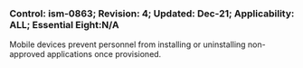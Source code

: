 ### Control: ism-0863; Revision: 4; Updated: Dec-21; Applicability: ALL; Essential Eight:N/A
<p>Mobile devices prevent personnel from installing or uninstalling non-approved applications once provisioned.</p>